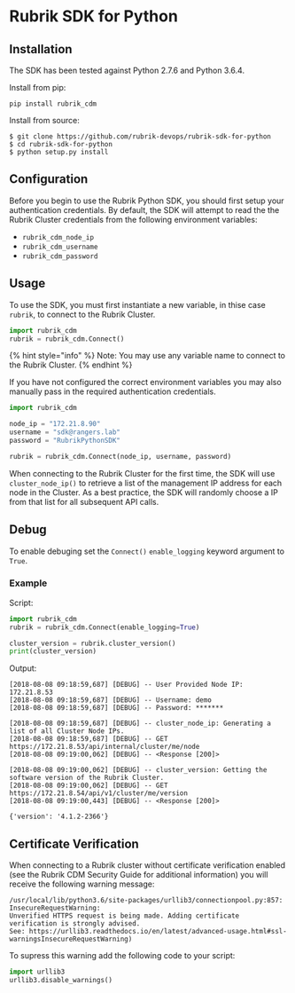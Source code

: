 # Rubrik SDK for Python

## Installation

The SDK has been tested against Python 2.7.6 and Python 3.6.4.

Install from pip:

`pip install rubrik_cdm`

Install from source:
```
$ git clone https://github.com/rubrik-devops/rubrik-sdk-for-python
$ cd rubrik-sdk-for-python
$ python setup.py install
``` 

## Configuration

Before you begin to use the Rubrik Python SDK, you should first setup your authentication credentials. By default, the SDK will attempt to read the the Rubrik Cluster credentials from the following environment variables:

* `rubrik_cdm_node_ip`
* `rubrik_cdm_username`
* `rubrik_cdm_password`

## Usage

To use the SDK, you must first instantiate a new variable, in thise case `rubrik`, to connect to the Rubrik Cluster.

```py
import rubrik_cdm
rubrik = rubrik_cdm.Connect()
```

{% hint style="info" %}
Note: You may use any variable name to connect to the Rubrik Cluster.
{% endhint %}

If you have not configured the correct environment variables you may also manually pass in the required authentication credentials.

```py
import rubrik_cdm

node_ip = "172.21.8.90"
username = "sdk@rangers.lab"
password = "RubrikPythonSDK"

rubrik = rubrik_cdm.Connect(node_ip, username, password)
```

When connecting to the Rubrik Cluster for the first time, the SDK will use `cluster_node_ip()` to retrieve a list of the management IP address for each node in the Cluster. As a best practice, the SDK will randomly choose a IP from that list for all subsequent API calls.


## Debug

To enable debuging set the `Connect()` `enable_logging` keyword argument to `True`.

### Example

Script:

```py
import rubrik_cdm
rubrik = rubrik_cdm.Connect(enable_logging=True)

cluster_version = rubrik.cluster_version()
print(cluster_version)
```

Output:

```
[2018-08-08 09:18:59,687] [DEBUG] -- User Provided Node IP: 172.21.8.53
[2018-08-08 09:18:59,687] [DEBUG] -- Username: demo
[2018-08-08 09:18:59,687] [DEBUG] -- Password: *******

[2018-08-08 09:18:59,687] [DEBUG] -- cluster_node_ip: Generating a list of all Cluster Node IPs.
[2018-08-08 09:18:59,687] [DEBUG] -- GET https://172.21.8.53/api/internal/cluster/me/node
[2018-08-08 09:19:00,062] [DEBUG] -- <Response [200]>

[2018-08-08 09:19:00,062] [DEBUG] -- cluster_version: Getting the software version of the Rubrik Cluster.
[2018-08-08 09:19:00,062] [DEBUG] -- GET https://172.21.8.54/api/v1/cluster/me/version
[2018-08-08 09:19:00,443] [DEBUG] -- <Response [200]>

{'version': '4.1.2-2366'}
```

## Certificate Verification

When connecting to a Rubrik cluster without certificate verification enabled (see the Rubrik CDM Security Guide for additional information) you will receive the following warning message:

```
/usr/local/lib/python3.6/site-packages/urllib3/connectionpool.py:857: InsecureRequestWarning: 
Unverified HTTPS request is being made. Adding certificate verification is strongly advised. 
See: https://urllib3.readthedocs.io/en/latest/advanced-usage.html#ssl-warningsInsecureRequestWarning)
```

To supress this warning add the following code to your script:

```py
import urllib3
urllib3.disable_warnings()
```